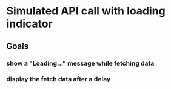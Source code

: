 # Simulated API call with loading indicator

## Goals

### show a "Loading..." message while fetching data

### display the fetch data after a delay

